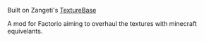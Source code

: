 Built on Zangeti's [TextureBase](https://github.com/Zangeti/TextureBase)

A mod for Factorio aiming to overhaul the textures with minecraft equivelants.
